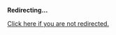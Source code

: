 <!DOCTYPE html>
<html>
<head>
<title>Redirecting...</title>
<link rel="canonical" href="http://blog.jle.im/entry/introducing-the-auto-library.html.md"/>
<meta http-equiv="content-type" content="text/html; charset=utf-8" />
<script>
(function(i,s,o,g,r,a,m){i['GoogleAnalyticsObject']=r;i[r]=i[r]||function(){
(i[r].q=i[r].q||[]).push(arguments)},i[r].l=1*new Date();a=s.createElement(o),
m=s.getElementsByTagName(o)[0];a.async=1;a.src=g;m.parentNode.insertBefore(a,m)
})(window,document,'script','//www.google-analytics.com/analytics.js','ga');
ga('create', { trackingId: 'UA-443711-8', cookieDomain: 'jle.im', redirect: 'http://blog.jle.im/entry/introducing-the-auto-library.html.md'});
ga('send', { hitType: 'pageview', hitCallback: function() { document.location.href = 'http://blog.jle.im/entry/introducing-the-auto-library.html.md'; } });
</script>
</head>
<body>
  <p><strong>Redirecting...</strong></p>
  <p><a href='http://blog.jle.im/entry/introducing-the-auto-library.html.md'>Click here if you are not redirected.</a></p>
  <script>
    setTimeout(function() { document.location.href = 'http://blog.jle.im/entry/introducing-the-auto-library.html.md'; }, 1000);
  </script>
</body>
</html>
